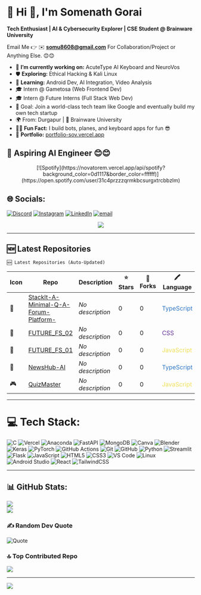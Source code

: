 # 💫 Hi 👋, I'm Somenath Gorai  
**Tech Enthusiast | AI & Cybersecurity Explorer | CSE Student @ Brainware University**

Email Me 👉 ✉️ **somu8608@gmail.com** For Collaboration/Project or Anything Else. 😊😊

- 🔭 **I’m currently working on:** AcuteType AI Keyboard  and NeuroVos  
- 🛡️ **Exploring:** Ethical Hacking & Kali Linux  
- 📱 **Learning:** Android Dev, AI Integration, Video Analysis  
- 🎓 Intern @ Gametosa (Web Frontend Dev)  
- 🎓 Intern @ Future Interns (Full Stack Web Dev)  
- 🎯 Goal: Join a world-class tech team like Google and eventually build my own tech startup  
- 🌍 From: Durgapur | 🏫 Brainware University  
- 🧑‍💻 **Fun Fact:** I build bots, planes, and keyboard apps for fun 😎  
- 💼 **Portfolio:** [portfolio-sov.vercel.app](https://portfolio-sov.vercel.app/)

## 🔗 Aspiring AI Engineer 😊😊

<div align="center">
  [![Spotify](https://novatorem.vercel.app/api/spotify?background_color=0d1117&border_color=ffffff)](https://open.spotify.com/user/31c4przzzqrmkbcsurgxtrcbbzlm)
</div>

## 🌐 Socials:
[![Discord](https://img.shields.io/badge/Discord-%237289DA.svg?logo=discord&logoColor=white)](https://discord.gg/unmatched____) 
[![Instagram](https://img.shields.io/badge/Instagram-%23E4405F.svg?logo=Instagram&logoColor=white)](https://instagram.com/sov._.dev) 
[![LinkedIn](https://img.shields.io/badge/LinkedIn-%230077B5.svg?logo=linkedin&logoColor=white)](https://linkedin.com/in/sov-ereign) 
[![email](https://img.shields.io/badge/Email-D14836?logo=gmail&logoColor=white)](mailto:somu8608@gmail.com) 

<div align="center">
  <img src="https://github-readme-activity-graph.vercel.app/graph?username=Sov-ereign&theme=react-dark&area=true&hide_border=true" />
</div>

---

## 🆕 Latest Repositories  
<!--LATEST_REPOS_START-->
```diff
🆕 Latest Repositories (Auto-Updated)
```

| Icon | Repo | Description | ⭐ Stars | 🍴 Forks | 🖍️ Language |
|------|------|-------------|---------|----------|--------------|
| 📁 | [StackIt-A-Minimal-Q-A-Forum-Platform-](https://github.com/Sov-ereign/StackIt-A-Minimal-Q-A-Forum-Platform-) | _No description_ | 0 | 0 | <span style="color:#3178c6">TypeScript</span> |
| 📁 | [FUTURE_FS_02](https://github.com/Sov-ereign/FUTURE_FS_02) | _No description_ | 0 | 0 | <span style="color:#663399">CSS</span> |
| 📁 | [FUTURE_FS_01](https://github.com/Sov-ereign/FUTURE_FS_01) | _No description_ | 0 | 0 | <span style="color:#f1e05a">JavaScript</span> |
| 🤖 | [NewsHub-AI](https://github.com/Sov-ereign/NewsHub-AI) | _No description_ | 0 | 0 | <span style="color:#3178c6">TypeScript</span> |
| 🎮 | [QuizMaster](https://github.com/Sov-ereign/QuizMaster) | _No description_ | 0 | 0 | <span style="color:#f1e05a">JavaScript</span> |
<!--LATEST_REPOS_END-->

---

# 💻 Tech Stack:
![C](https://img.shields.io/badge/c-%2300599C.svg?style=for-the-badge&logo=c&logoColor=white) ![Vercel](https://img.shields.io/badge/vercel-%23000000.svg?style=for-the-badge&logo=vercel&logoColor=white) ![Anaconda](https://img.shields.io/badge/Anaconda-%2344A833.svg?style=for-the-badge&logo=anaconda&logoColor=white) ![FastAPI](https://img.shields.io/badge/FastAPI-005571?style=for-the-badge&logo=fastapi) ![MongoDB](https://img.shields.io/badge/MongoDB-%234ea94b.svg?style=for-the-badge&logo=mongodb&logoColor=white) ![Canva](https://img.shields.io/badge/Canva-%2300C4CC.svg?style=for-the-badge&logo=Canva&logoColor=white) ![Blender](https://img.shields.io/badge/blender-%23F5792A.svg?style=for-the-badge&logo=blender&logoColor=white) ![Keras](https://img.shields.io/badge/Keras-%23D00000.svg?style=for-the-badge&logo=Keras&logoColor=white)  ![PyTorch](https://img.shields.io/badge/PyTorch-%23EE4C2C.svg?style=for-the-badge&logo=PyTorch&logoColor=white) ![GitHub Actions](https://img.shields.io/badge/github%20actions-%232671E5.svg?style=for-the-badge&logo=githubactions&logoColor=white) ![Git](https://img.shields.io/badge/git-%23F05033.svg?style=for-the-badge&logo=git&logoColor=white) ![GitHub](https://img.shields.io/badge/github-%23121011.svg?style=for-the-badge&logo=github&logoColor=white) ![Python](https://img.shields.io/badge/python-3670A0?style=for-the-badge&logo=python&logoColor=ffdd54) ![Streamlit](https://img.shields.io/badge/Streamlit-%23FE4B4B.svg?style=for-the-badge&logo=streamlit&logoColor=white) ![Flask](https://img.shields.io/badge/flask-%23000.svg?style=for-the-badge&logo=flask&logoColor=white) ![JavaScript](https://img.shields.io/badge/JavaScript-F7DF1E?style=for-the-badge&logo=javascript&logoColor=black) ![HTML5](https://img.shields.io/badge/HTML5-E34F26?style=for-the-badge&logo=html5&logoColor=white) ![CSS3](https://img.shields.io/badge/CSS3-1572B6?style=for-the-badge&logo=css3&logoColor=white) ![VS Code](https://img.shields.io/badge/VS_Code-007ACC?style=for-the-badge&logo=visual-studio-code&logoColor=white) ![Linux](https://img.shields.io/badge/Linux-FCC624?style=for-the-badge&logo=linux&logoColor=black) ![Android Studio](https://img.shields.io/badge/Android_Studio-3DDC84?style=for-the-badge&logo=android-studio&logoColor=white) ![React](https://img.shields.io/badge/React-20232A?style=for-the-badge&logo=react&logoColor=61DAFB) ![TailwindCSS](https://img.shields.io/badge/Tailwind_CSS-06B6D4?style=for-the-badge&logo=tailwind-css&logoColor=white)

---

## 📊 GitHub Stats:
![](https://nirzak-streak-stats.vercel.app/?user=Sov-ereign&theme=neon&hide_border=false)<br/>
![](https://github-readme-stats.vercel.app/api/top-langs/?username=Sov-ereign&theme=neon&hide_border=false&include_all_commits=true&count_private=false&layout=compact)

### ✍️ Random Dev Quote  
![Quote](https://quotes-github-readme.vercel.app/api?type=horizontal&theme=radical)

### 🔝 Top Contributed Repo  
![](https://github-contributor-stats.vercel.app/api?username=Sov-ereign&limit=5&theme=neon&combine_all_yearly_contributions=true)

---
[![](https://visitcount.itsvg.in/api?id=Flash019&icon=9&color=0)](https://visitcount.itsvg.in)

<!-- Proudly created with GPRM ( https://gprm.itsvg.in ) -->
